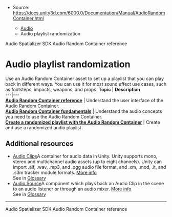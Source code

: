 * Source: https://docs.unity3d.com/6000.0/Documentation/Manual/AudioRandomContainer.html

  * [Audio](https://docs.unity3d.com/6000.0/Documentation/Manual/Audio.html)
  * Audio playlist randomization


[](https://docs.unity3d.com/6000.0/Documentation/Manual/AudioSpatializerSDK.html)
Audio Spatializer SDK
[](https://docs.unity3d.com/6000.0/Documentation/Manual/AudioRandomContainer-UI.html)
Audio Random Container reference
# Audio playlist randomization
Use an Audio Random Container asset to set up a playlist that you can play back in different ways. You can use it for most sound effect use cases, such as footsteps, impacts, weapons, and props.
**Topic** | **Description**  
---|---  
**[Audio Random Container reference](https://docs.unity3d.com/6000.0/Documentation/Manual/AudioRandomContainer-UI.html)** | Understand the user interface of the Audio Random Container.  
**[Audio Random Container fundamentals](https://docs.unity3d.com/6000.0/Documentation/Manual/AudioRandomContainer-fundamentals.html)** | Understand the audio concepts you need to use the Audio Random Container.  
**[Create a randomized playlist with the Audio Random Container](https://docs.unity3d.com/6000.0/Documentation/Manual/Create-randomized-playlist.html)** | Create and use a randomized audio playlist.  
## Additional resources
  * [Audio Clips](https://docs.unity3d.com/6000.0/Documentation/Manual/class-AudioClip.html)A container for audio data in Unity. Unity supports mono, stereo and multichannel audio assets (up to eight channels). Unity can import .aif, .wav, .mp3, and .ogg audio file format, and .xm, .mod, .it, and .s3m tracker module formats. [More info](https://docs.unity3d.com/6000.0/Documentation/Manual/class-AudioClip.html)  
See in [Glossary](https://docs.unity3d.com/6000.0/Documentation/Manual/Glossary.html#AudioClip)
  * [Audio Source](https://docs.unity3d.com/6000.0/Documentation/Manual/class-AudioSource.html)A component which plays back an Audio Clip in the scene to an audio listener or through an audio mixer. [More info](https://docs.unity3d.com/6000.0/Documentation/Manual/class-AudioSource.html)  
See in [Glossary](https://docs.unity3d.com/6000.0/Documentation/Manual/Glossary.html#AudioSource)


* * *
[](https://docs.unity3d.com/6000.0/Documentation/Manual/AudioSpatializerSDK.html)
Audio Spatializer SDK
[](https://docs.unity3d.com/6000.0/Documentation/Manual/AudioRandomContainer-UI.html)
Audio Random Container reference
